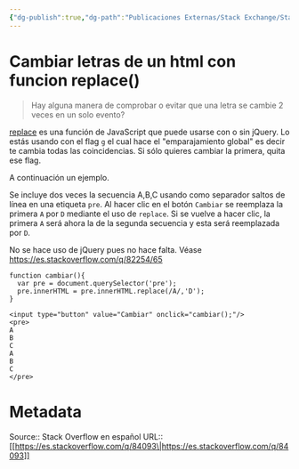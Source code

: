 ```yaml
---
{"dg-publish":true,"dg-path":"Publicaciones Externas/Stack Exchange/Stack Overflow en español/es.stackoverflow.com-84093.md","permalink":"/publicaciones-externas/stack-exchange/stack-overflow-en-espanol/es-stackoverflow-com-84093/","title":"Cambiar letras de un html con funcion replace()","hide":true,"noteIcon":"\"0\"","created":"2024-04-03T12:49:10.354-06:00","updated":"2024-04-05T16:43:51.642-06:00"}
---
```


# Cambiar letras de un html con funcion replace()

> Hay alguna manera de comprobar o evitar que una letra se cambie 2 veces en un solo evento?

[replace][1] es una función de JavaScript que puede usarse con o sin jQuery. Lo estás usando con el flag `g` el cual hace el "emparajamiento global" es decir te cambia todas las coincidencias. Si sólo quieres cambiar la primera, quita ese flag.

A continuación un ejemplo.

Se incluye dos veces la secuencia A,B,C usando como separador saltos de línea en una etiqueta `pre`. Al hacer clic en el botón `Cambiar` se reemplaza la primera `A` por `D` mediante el uso de `replace`. Si se vuelve a hacer clic, la primera `A` será ahora la de la segunda secuencia y esta será reemplazada por `D`.

No se hace uso de jQuery pues no hace falta. Véase https://es.stackoverflow.com/q/82254/65

<!-- begin snippet: js hide: false console: true babel: false -->

<!-- language: lang-js -->

    function cambiar(){
      var pre = document.querySelector('pre');
      pre.innerHTML = pre.innerHTML.replace(/A/,'D');
    }

<!-- language: lang-html -->

    <input type="button" value="Cambiar" onclick="cambiar();"/>
    <pre>
    A
    B
    C
    A
    B
    C
    </pre>

<!-- end snippet -->


  [1]: https://developer.mozilla.org/es/docs/Web/JavaScript/Referencia/Objetos_globales/String/replace

# Metadata
Source:: Stack Overflow en español
URL:: [[https://es.stackoverflow.com/q/84093\|https://es.stackoverflow.com/q/84093]]


